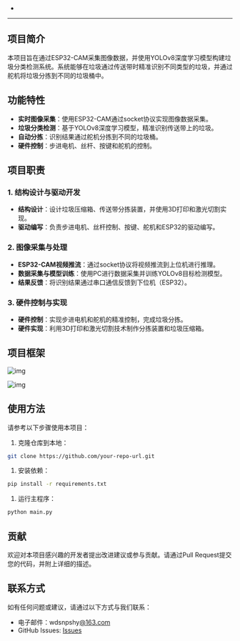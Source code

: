 - 

- ------

  ## 项目简介

  

  本项目旨在通过ESP32-CAM采集图像数据，并使用YOLOv8深度学习模型构建垃圾分类检测系统。系统能够在垃圾通过传送带时精准识别不同类型的垃圾，并通过舵机将垃圾分拣到不同的垃圾桶中。

  

  ## 功能特性

  

  - **实时图像采集**：使用ESP32-CAM通过socket协议实现图像数据采集。
  - **垃圾分类检测**：基于YOLOv8深度学习模型，精准识别传送带上的垃圾。
  - **自动分拣**：识别结果通过舵机分拣到不同的垃圾桶。
  - **硬件控制**：步进电机、丝杆、按键和舵机的控制。

  

  ## 项目职责

  

  ### 1. 结构设计与驱动开发

  

  - **结构设计**：设计垃圾压缩箱、传送带分拣装置，并使用3D打印和激光切割实现。
  - **驱动编写**：负责步进电机、丝杆控制、按键、舵机和ESP32的驱动编写。

  

  ### 2. 图像采集与处理

  

  - **ESP32-CAM视频推流**：通过socket协议将视频推流到上位机进行推理。
  - **数据采集与模型训练**：使用PC进行数据采集并训练YOLOv8目标检测模型。
  - **结果反馈**：将识别结果通过串口通信反馈到下位机（ESP32）。

  

  ### 3. 硬件控制与实现

  

  - **硬件控制**：实现步进电机和舵机的精准控制，完成垃圾分拣。
  - **硬件实现**：利用3D打印和激光切割技术制作分拣装置和垃圾压缩箱。

  

  ## 

  ## 项目框架

  ![img](https://cdn.nlark.com/yuque/0/2024/png/35618073/1716284423269-a94a524e-42aa-4f72-b172-f9c0b00cc278.png)

  ![img](https://cdn.nlark.com/yuque/0/2024/png/35618073/1716284449303-cd2ad41a-aee4-44b5-aaf2-18e9daf195c0.png)

  ## 使用方法

  

  请参考以下步骤使用本项目：

  

  1. 克隆仓库到本地： 

  ```bash
  git clone https://github.com/your-repo-url.git
  ```

  

  1. 安装依赖： 

  ```bash
  pip install -r requirements.txt
  ```

  

  1. 运行主程序： 

  ```bash
  python main.py
  ```

  

  

  ## 贡献

  

  欢迎对本项目感兴趣的开发者提出改进建议或参与贡献。请通过Pull Request提交您的代码，并附上详细的描述。

  

  ## 联系方式

  

  如有任何问题或建议，请通过以下方式与我们联系：

  

  - 电子邮件：wdsnpshy[@163.com ]()
  - GitHub Issues: [Issues](https://github.com/wds-dxh/garbage-sorting-conveyor-belt/issues)
